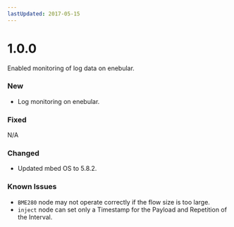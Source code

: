 ```yaml
---
lastUpdated: 2017-05-15
---
```


# 1.0.0

Enabled monitoring of log data on enebular.

### New

* Log monitoring on enebular.

### Fixed

N/A

### Changed

* Updated mbed OS to 5.8.2.

### Known Issues

* `BME280` node may not operate correctly if the flow size is too large.
* `inject` node can set only a Timestamp for the Payload and Repetition of the Interval.

